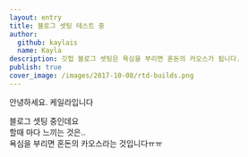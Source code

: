 ```yaml
---
layout: entry
title: 블로그 셋팅 테스트 중
author:
  github: kaylais
  name: Kayla
description: 깃헙 블로그 셋팅은 욕심을 부리면 혼돈의 카오스가 됩니다.
publish: true
cover_image: /images/2017-10-08/rtd-builds.png
---
```


안녕하세요. 케일라입니다  


블로그 셋팅 중인데요  
할때 마다 느끼는 것은..  
욕심을 부리면 혼돈의 카오스라는 것입니다ㅠㅠ  